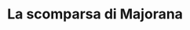 ---
layout: book
title: "La scomparsa di Majorana"
author_first_name: "Leonardo Sciascia"
author_last_name: "Sciascia"
cover_url: "/assets/images/book-cover-placeholder.jpg"
year: 2023
---